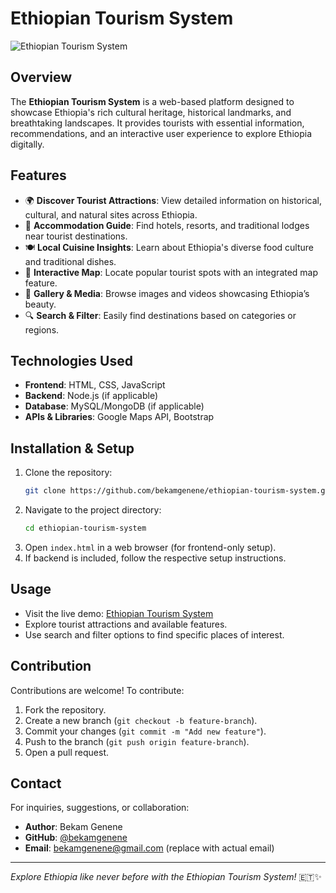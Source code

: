 # Ethiopian Tourism System

![Ethiopian Tourism System](https://bekamgenene.github.io/ethiopian-tourism-system)

## Overview
The **Ethiopian Tourism System** is a web-based platform designed to showcase Ethiopia's rich cultural heritage, historical landmarks, and breathtaking landscapes. It provides tourists with essential information, recommendations, and an interactive user experience to explore Ethiopia digitally.

## Features
- 🌍 **Discover Tourist Attractions**: View detailed information on historical, cultural, and natural sites across Ethiopia.
- 🏨 **Accommodation Guide**: Find hotels, resorts, and traditional lodges near tourist destinations.
- 🍽 **Local Cuisine Insights**: Learn about Ethiopia's diverse food culture and traditional dishes.
- 📌 **Interactive Map**: Locate popular tourist spots with an integrated map feature.
- 📸 **Gallery & Media**: Browse images and videos showcasing Ethiopia’s beauty.
- 🔍 **Search & Filter**: Easily find destinations based on categories or regions.

## Technologies Used
- **Frontend**: HTML, CSS, JavaScript
- **Backend**: Node.js (if applicable)
- **Database**: MySQL/MongoDB (if applicable)
- **APIs & Libraries**: Google Maps API, Bootstrap

## Installation & Setup
1. Clone the repository:
   ```sh
   git clone https://github.com/bekamgenene/ethiopian-tourism-system.git
   ```
2. Navigate to the project directory:
   ```sh
   cd ethiopian-tourism-system
   ```
3. Open `index.html` in a web browser (for frontend-only setup).
4. If backend is included, follow the respective setup instructions.

## Usage
- Visit the live demo: [Ethiopian Tourism System](https://bekamgenene.github.io/ethiopian-tourism-system/)
- Explore tourist attractions and available features.
- Use search and filter options to find specific places of interest.

## Contribution
Contributions are welcome! To contribute:
1. Fork the repository.
2. Create a new branch (`git checkout -b feature-branch`).
3. Commit your changes (`git commit -m "Add new feature"`).
4. Push to the branch (`git push origin feature-branch`).
5. Open a pull request.


## Contact
For inquiries, suggestions, or collaboration:
- **Author**: Bekam Genene
- **GitHub**: [@bekamgenene](https://github.com/bekamgenene)
- **Email**: bekamgenene@gmail.com (replace with actual email)

---
_Explore Ethiopia like never before with the Ethiopian Tourism System!_ 🇪🇹✨

